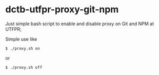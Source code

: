 # dctb-utfpr-proxy-git-npm
Just simple bash script to enable and disable proxy on Git and NPM at UTFPR;

Simple use like

```
$ ./proxy.sh on
```

or

```
$ ./proxy.sh off
```